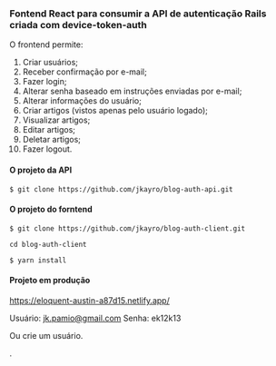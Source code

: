 ### Fontend React para consumir a API de autenticação Rails criada com device-token-auth

O frontend permite:

1. Criar usuários;
2. Receber confirmação por e-mail;
3. Fazer login;
4. Alterar senha baseado em instruções enviadas por e-mail;
5. Alterar informações do usuário;
6. Criar artigos (vistos apenas pelo usuário logado);
7. Visualizar artigos;
8. Editar artigos;
9. Deletar artigos;
10. Fazer logout. 

#### O projeto da API

`$ git clone https://github.com/jkayro/blog-auth-api.git`

#### O projeto do forntend

`$ git clone https://github.com/jkayro/blog-auth-client.git`

`cd blog-auth-client`

`$ yarn install`

#### Projeto em produção

<https://eloquent-austin-a87d15.netlify.app/>

Usuário: jk.pamio@gmail.com 
Senha: ek12k13

Ou crie um usuário.

.